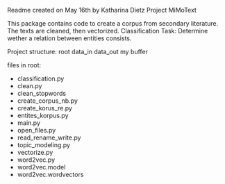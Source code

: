 Readme created on May 16th by Katharina Dietz
Project MiMoText

This package contains code to create a corpus from secondary literature.
The texts are cleaned, then vectorized.
Classification Task: Determine wether a relation between entities consists.


Project structure:
root
data_in
data_out
my buffer

files in root:
- classification.py
- clean.py
- clean_stopwords
- create_corpus_nb.py
- create_korus_re.py
- entites_korpus.py
- main.py
- open_files.py
- read_rename_write.py
- topic_modeling.py
- vectorize.py
- word2vec.py
- word2vec.model
- word2vec.wordvectors


















